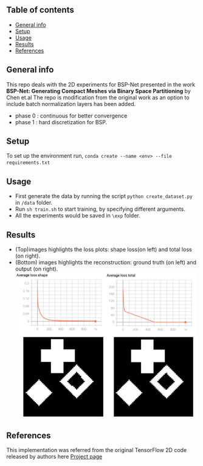 ## Table of contents
* [General info](#general-info)
* [Setup](#setup)
* [Usage](#general-info)
* [Results](#results)
* [References](#references)

## General info
This repo deals with the 2D experiments for BSP-Net presented in the work **BSP-Net: Generating Compact Meshes via Binary Space Partitioning** by Chen et.al
The repo is modification from the original work as an option to include batch normalization layers has been added. 
- phase 0 : continuous for better convergence
- phase 1 : hard discretization for BSP.	

## Setup
To set up the environment run,
`conda create --name <env> --file requirements.txt`

## Usage
- First generate the data by running the script ```python create_dataset.py``` in ``` /data ``` folder.
- Run ``` sh train.sh ``` to start training, by specifying different arguments.
- All the experiments would be saved in ``` \exp ``` folder.

## Results
- (Top)images highlights the loss plots: shape loss(on left) and total loss (on right).
- (Bottom) images highlights the reconstruction: ground truth (on left) and output (on right).
![Alt text](sample_img.png?raw=true "Title")
## References
This implementation was referred from the original TensorFlow 2D code released by authors here [Project page](https://bsp-net.github.io)

